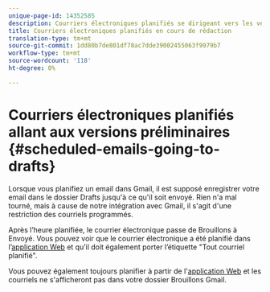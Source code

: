 ```yaml
---
unique-page-id: 14352585
description: Courriers électroniques planifiés se dirigeant vers les versions préliminaires - Documents marketing - Documentation du produit
title: Courriers électroniques planifiés en cours de rédaction
translation-type: tm+mt
source-git-commit: 1dd80b7de801df78ac7dde39002455063f9979b7
workflow-type: tm+mt
source-wordcount: '118'
ht-degree: 0%

---
```



# Courriers électroniques planifiés allant aux versions préliminaires {#scheduled-emails-going-to-drafts}

Lorsque vous planifiez un email dans Gmail, il est supposé enregistrer votre email dans le dossier Drafts jusqu&#39;à ce qu&#39;il soit envoyé. Rien n&#39;a mal tourné, mais à cause de notre intégration avec Gmail, il s&#39;agit d&#39;une restriction des courriels programmés.

Après l’heure planifiée, le courrier électronique passe de Brouillons à Envoyé. Vous pouvez voir que le courrier électronique a été planifié dans l’[application Web](https://toutapp.com/login) et qu’il doit également porter l’étiquette &quot;Tout courriel planifié&quot;.

Vous pouvez également toujours planifier à partir de l&#39;[application Web](https://toutapp.com/login) et les courriels ne s&#39;afficheront pas dans votre dossier Brouillons Gmail.
